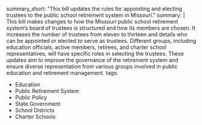 summary_short: "This bill updates the rules for appointing and electing trustees to the public school retirement system in Missouri."
summary: |
  This bill makes changes to how the Missouri public school retirement system’s board of trustees is structured and how its members are chosen. It increases the number of trustees from eleven to thirteen and details who can be appointed or elected to serve as trustees. Different groups, including education officials, active members, retirees, and charter school representatives, will have specific roles in selecting the trustees. These updates aim to improve the governance of the retirement system and ensure diverse representation from various groups involved in public education and retirement management.
tags:
  - Education
  - Public Retirement System
  - Public Policy
  - State Government
  - School Districts
  - Charter Schools
